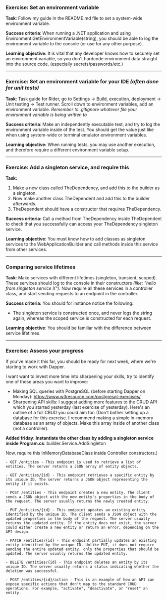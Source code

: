 ### Exercise: Set an environment variable

**Task**: Follow my guide in the README.md file to set a system-wide environment variable.

**Success criteria**: When running a .NET application and using Environment.GetEnvironmentVariable(string),
you should be able to log the environment variable to the console (or use for any other purpose).

**Learning objective:** It is vital that any developer knows how to securely set an environment variable, so you don't hardcode environment data straight into the source code. (especially secrets/passwords/etc.)

---

### Exercise: Set an environment variable for your IDE *(often done for unit tests)*

**Task**: Task guide for Rider, go to Settings -> Build, execution, deployment -> Unit testing -> Test runner. Scroll down to environment variables, add an environment variable.
*Remember to .gitignore whatever file your environment variable is being written to*

**Success criteria**: Make an independently executable test, and try to log the environment variable inside of the test. You should get the value just like when using system-wide or terminal emulator environment variables.

**Learning objective:** When running tests, you may use another execution, and therefore require a different environment variable setup.

---

### Exercise: Add a singleton service, and require this

**Task:** 
1. Make a new class called TheDependency, and add this to the builder as a singleton. 
2. Now make another class TheDependent and add this to the builder afterwards. 
3. TheDependent should have a constructor that requires TheDependency. 

**Success criteria:** 
Call a method from TheDependency inside TheDependent to check that you successfully can access your TheDependency singleton service.

**Learning objective:** You must know how to add classes as singleton services to the WebApplicationBuilder and call methods inside this service from other services.

---


### Comparing service lifetimes

**Task**: Make services with different lifetimes (singleton, transient, scoped). These services should log to the console in their constructors *(like: "hello from singleton service X")*. Now require all these services in a controller class, and start sending requests to an endpoint in the controller.

**Success criteria:** You should for instance notice the following:
- The singleton service is constructed once, and never logs the string again, whereas the scoped service is constructed for each request.

**Learning objective**: You should be familiar with the difference between service lifetimes.

---


### Exercise: Assess your progress

If you've made it this far, you should be ready for next week, where we're starting to work with Dapper.

I want want to invest more time into sharpening your skills, try to identify one of these areas you want to improve:

- Making SQL queries with PostgreSQL (before starting Dapper on Monday): https://www.w3resource.com/postgresql-exercises/ 
- Sharpening API skills: I suggest adding more features to the CRUD API which you started yesterday (last exercise of yesterday). Here's an outline of a full CRUD you could aim for: 
(Don't bother setting up a database for this exercise. I recommend making a simple in-memory database as an array of objects. Make this array inside of another class (not a controller).

**Added friday: Instantiate the other class by adding a singleton service inside Program.cs**:
builder.Service.AddSingleton<InMemoryDatabaseClass>

Now, require this InMemoryDatabaseClass inside Controller constructors.)

    - GET /entities - This endpoint is used to retrieve a list of entities. The server returns a JSON array of entity objects.

    - GET /entities/{id} - This endpoint retrieves a specific entity by its unique ID. The server returns a JSON object representing the entity if it exists.

    - POST /entities - This endpoint creates a new entity. The client sends a JSON object with the new entity's properties in the body of the request. The server usually returns the newly created entity.

    - PUT /entities/{id} - This endpoint updates an existing entity identified by the unique ID. The client sends a JSON object with the updated properties in the body of the request. The server usually returns the updated entity. If the entity does not exist, the server could either create a new entity or return an error, depending on the API design.

    - PATCH /entities/{id} - This endpoint partially updates an existing entity identified by the unique ID. Unlike PUT, it does not require sending the entire updated entity, only the properties that should be updated. The server usually returns the updated entity.

    - DELETE /entities/{id} - This endpoint deletes an entity by its unique ID. The server usually returns a status indicating whether the deletion was successful.

    - POST /entities/{id}/action - This is an example of how an API can expose specific actions that don't map to the standard CRUD operations. For example, "activate", "deactivate", or "reset" an entity.